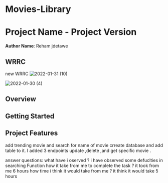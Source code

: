 # Movies-Library

# Project Name - Project Version

**Author Name**: Reham jdetawe

## WRRC
new WRRC ![2022-01-31 (10)](https://user-images.githubusercontent.com/97644233/151849417-20417dff-12af-45f0-b64f-da4c984ceb0b.png)

![2022-01-30 (4)](https://user-images.githubusercontent.com/97644233/151716272-0d09864a-da35-4c7a-825b-43548528099e.png)

## Overview

## Getting Started
<!-- What are the steps that a user must take in order to build this app on their own machine and get it running? -->

## Project Features
add trending movie and search for name of movie
crreate database and add table to it.
I added 3 endpoints update ,delete ,and get specific movie .
<!-- What are the features included in you app -->
answer questions:
what have i oserved ?  i have observed some defuclties in searching Function 
how it take from me to complete the task ? it took from me 6 hours 
how time i think it would take from me ? it think it would take 5 hours
